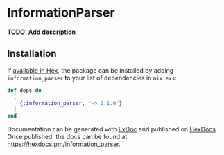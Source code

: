 # InformationParser

**TODO: Add description**

## Installation

If [available in Hex](https://hex.pm/docs/publish), the package can be installed
by adding `information_parser` to your list of dependencies in `mix.exs`:

```elixir
def deps do
  [
    {:information_parser, "~> 0.1.0"}
  ]
end
```

Documentation can be generated with [ExDoc](https://github.com/elixir-lang/ex_doc)
and published on [HexDocs](https://hexdocs.pm). Once published, the docs can
be found at <https://hexdocs.pm/information_parser>.

